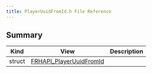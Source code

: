 ```yaml
---
title: PlayerUuidFromId.h File Reference
---
```


## Summary
| Kind | View | Description |
|------|------|-------------|
|struct|[FRHAPI_PlayerUuidFromId](/unreal-plugins/all/structfrhapi__playeruuidfromid/#structFRHAPI__PlayerUuidFromId)||
